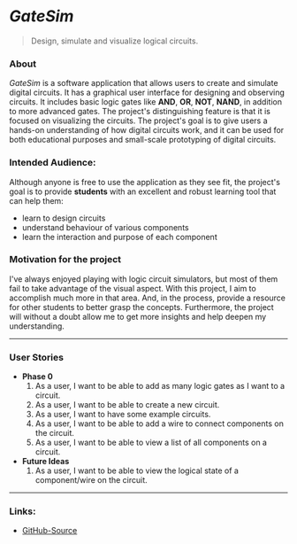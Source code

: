 # _GateSim_
> Design, simulate and visualize logical circuits.

### About

_GateSim_ is a software application that allows users to create and simulate digital circuits. 
It has a graphical user interface for designing and observing circuits. 
It includes basic logic gates like **AND**, **OR**, **NOT**, **NAND**, in addition to more advanced gates. 
The project's distinguishing feature is that it is focused on visualizing the circuits. 
The project's goal is to give users a hands-on understanding of how digital circuits work, 
and it can be used for both educational purposes and small-scale prototyping of digital circuits.

### Intended Audience:
Although anyone is free to use the application as they see fit, the project's goal is to provide **students** with an 
excellent and robust learning tool that can help them:
* learn to design circuits
* understand behaviour of various components
* learn the interaction and purpose of each component

### Motivation for the project
I've always enjoyed playing with logic circuit simulators, but most of them fail to take
advantage of the visual aspect. With this project, I aim to accomplish much more in that area.
And, in the process, provide a resource for other students to better grasp the concepts.
Furthermore, the project will without a doubt allow me to get more insights and help deepen my understanding.

---

### User Stories
* **Phase 0**
  1. As a user, I want to be able to add as many logic gates as I want to a circuit.
  2. As a user, I want to be able to create a new circuit.
  3. As a user, I want to have some example circuits.
  4. As a user, I want to be able to add a wire to connect components on the circuit.
  5. As a user, I want to be able to view a list of all components on a circuit.
* **Future Ideas**
  1. As a user, I want to be able to view the logical state of a component/wire on the circuit.

---

### Links:
* [GitHub-Source](https://github.students.cs.ubc.ca/CPSC210-2022W-T2/project_y6y5s)